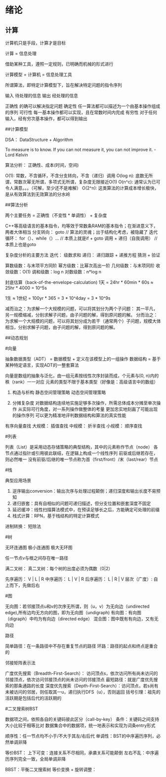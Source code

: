 # 绪论

## 计算
计算机只是手段，计算才是目标

计算 = 信息处理

借助某种工具，遵照一定规则，已明确而机械的形式进行

计算模型 = 计算机 = 信息处理工具

所谓算法，即特定计算模型下，旨在解决特定问题的指令序列

输入 待处理的信息
输出 经处理的信息

正确性 的确可以解决指定问题
确定性 任一算法都可以描述为一个由基本操作组成的序列
可行性 每一基本操作都可以实现，且在常数时间内完成
有穷性 对于任何输入，经有穷次基本操作，都可以得到输出

##计算模型

DSA： DataStructure + Algorithm

To measure is to know. If you can not measure it, you can not improve it. -Lord Kelvin

算法分析： 正确性、成本(时间，空间)



O(1): 常数，不含循环，不含分支转向，不含（递归）调用
O(log n): 底数无所谓，常数次幂无所谓，多项式无所谓，复杂度无限接近O(1)
O(n^c): 通常认为已可令人满意。。。（可解，至少还不是难解）
O(2^n): 这类算法的计算成本增长极快，是从有效算法到无效算法的分水岭

##算法分析

两个主要任务 = 正确性（不变性 * 单调性） + 复杂度

C++等高级语言的基本指令，均等效于常数条RAM的基本指令；在渐进意义下，两者大体相当
分支转向： goto // 算法的灵魂；出于结构化考虑，被隐藏了
迭代循环： for（）、while（）... // 本质上就是if + goto
调用 + 递归（自我调用） // 本质上也是goto

复杂度分析的主要方法
迭代： 级数求和
递归： 递归跟踪 + 递推方程
猜测 + 验证

算数级数：与末项平方同阶
幂方级数：比幂次高出一阶
几何级数：与末项同阶
收敛级数：O(1)
调和级数：log n
对数级数：n*log n


封底估算（back-of-the-envelope-calculation)
1天 = 24hr * 60min * 60s
    ≈ 25hr * 4000
    = 10^5s

1生 ≈ 1世纪
    = 100yr * 365
    = 3 * 10^4day
    = 3 * 10^9s
    

减而治之：为求解一个大规模的问题，可以将其划分为两个子问题： 其一平凡，另一规模缩减，分别求解子问题，由子问题的解，得到原问题的解。
分而治之：为求解一个大规模的问题，可以将其划分成为若干（通常两个）子问题，规模大体相当，分别求解子问题，由子问题的解，得到原问题的解。

##动态规划



#向量

抽象数据类型（ADT） = 数据模型 + 定义在该模型上的一组操作
数据结构 = 基于某种特定语言，实现ADT的一整套算法

向量是数组的抽象与泛化，由一组元素按线性次序封装而成，个元素与[0, n)内的秩（rank）一一对应
元素的类型不限于基本类型（好像是：高级语言中的数组）

1. 构造与析构
    静态空间管理策略
    动态空间管理策略

2. 分摊复杂度
对数据结构连续地实施足够多次操作，所需总体成本分摊至单次操作
从实际可行角度，对一系列操作做整体的考量
更加忠实地刻画了可能出现的操作序列
可以更为精准地评判数据结构和算法的真实性能


有序向量查找
大规模： 插值查找
中规模： 折半查找
小规模： 顺序查找


#列表

列表（List）是采用动态存储策略的典型结构，其中的元素称作节点（node）
各节点通过指针或引用彼此联结，在逻辑上构成一个线性序列
前驱或后继若存在，则必然唯一
没有前驱/后继的唯一节点称为首（first/front）/末（last/rear）节点

#栈

典型应用场景

1. 逆序输出conversion：输出次序与处理过程颠倒；递归深度和输出长度不易预知
2. 递归嵌套：具有自相似的问题可递归描述，但分支位置和嵌套深度不固定
3. 延迟缓冲：线性扫描算法模式中，在预读足够长之后，方能确定可处理的前缀
4. 栈式计算：RPN，基于栈结构的特定计算模式


进制转换： 短除法

#树

无环连通图
极小连通图
极大无环图

任一节点v与根之间存在唯一路径

满二叉树：
真二叉树：每个树的出度必须为偶数（0|2）

先序遍历： V | L | R
中序遍历： L | V | R
后序遍历： L | R | V
层次（广度）: 自上而下，先做后右

#图

无向图：若邻接顶点u和v的次序无所谓，则（u，v）为无向边（undirected edge),所有边均无方向的图，即为无向图（undigraph)
有向图：有向图（digraph）中均为有向边（directed edge）
混合图：图中既有有向边，又有无向边


路径

简单路径：在一条路径中不存在重复节点的路径
环路：路径的起点和终点是重合的


邻接矩阵表示法

广度优先搜索（Breadth-First-Search）： 访问顶点s，依次访问所有尚未访问的邻接顶点，依次访问邻接顶点的尚未访问的邻接顶点
    最短路径：就是广度优先搜索的那条通路的长度
深度优先搜索（Depth-First-Search）：访问顶点，若s尚有未被访问的邻居，则任取其一u，递归执行DFS（u），否则返回
    括号引理：祖先的活跃期是包括后代的活跃期的

#二叉搜索树BST

数据项之间，依照各自的关键码彼此区分（call-by-key）
    条件：关键码之间支持大小比较于相等比对
数据集合中的数据项，统一地表示和实现为词条entry形式

顺序性：任一节点均不小于/不大于其左/右后代
单调性：BST的中序遍历序列，必然单调非降

等价BST：
    上下可变：连接关系不尽相同，承袭关系可能颠倒
    左右不乱：中序遍历序列完全一致，全局单调非降

BBST：平衡二叉搜索树
等价变换 + 旋转调整：
    
